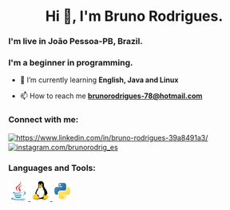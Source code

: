 <h1 align="center">Hi 👋, I'm Bruno Rodrigues. 
<h3> I'm live in João Pessoa-PB, Brazil.</h3>
<h3>I'm a beginner in programming.</h3>

- 🌱 I’m currently learning **English, Java and Linux**

- 📫 How to reach me **brunorodrigues-78@hotmail.com**

<h3 align="left">Connect with me:</h3>
<p align="left">
<a href="https://linkedin.com/in/https://www.linkedin.com/in/bruno-rodrigues-39a8491a3/" target="blank"><img align="center" src="https://cdn.jsdelivr.net/npm/simple-icons@3.0.1/icons/linkedin.svg" alt="https://www.linkedin.com/in/bruno-rodrigues-39a8491a3/" height="30" width="40" /></a>
<a href="https://instagram.com/instagram.com/brunorodrig_es" target="blank"><img align="center" src="https://cdn.jsdelivr.net/npm/simple-icons@3.0.1/icons/instagram.svg" alt="instagram.com/brunorodrig_es" height="30" width="40" /></a>
</p>

<h3 align="left">Languages and Tools:</h3>
<p align="left"> <a href="https://www.java.com" target="_blank"> <img src="https://raw.githubusercontent.com/devicons/devicon/master/icons/java/java-original.svg" alt="java" width="40" height="40"/> </a> <a href="https://www.linux.org/" target="_blank"> <img src="https://raw.githubusercontent.com/devicons/devicon/master/icons/linux/linux-original.svg" alt="linux" width="40" height="40"/> </a> <a href="https://www.python.org" target="_blank"> <img src="https://raw.githubusercontent.com/devicons/devicon/master/icons/python/python-original.svg" alt="python" width="40" height="40"/> </a> </p>
